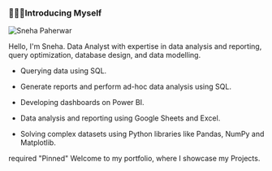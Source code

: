 ### 🙋🏻‍♀Introducing Myself 

![Sneha Paherwar](https://github.com/snehapaherwar/snehapaherwar/assets/141404143/63217c15-c498-401e-9b1d-f6f6ef496601)

Hello, I'm Sneha. Data Analyst with expertise in data analysis and reporting, query optimization, database design, and data modelling.

- Querying data using SQL.
* Generate reports and perform ad-hoc data analysis using SQL.
+ Developing dashboards on Power BI.
- Data analysis and reporting using Google Sheets and Excel.
* Solving complex datasets using Python libraries like Pandas, NumPy and Matplotlib.

required "Pinned"
Welcome to my portfolio, where I showcase my Projects.
